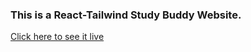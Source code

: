 ### This is a React-Tailwind Study Buddy Website.

[Click here to see it live](https://hrodriguez007.github.io/study-buddy-react-tailwind-app/)
